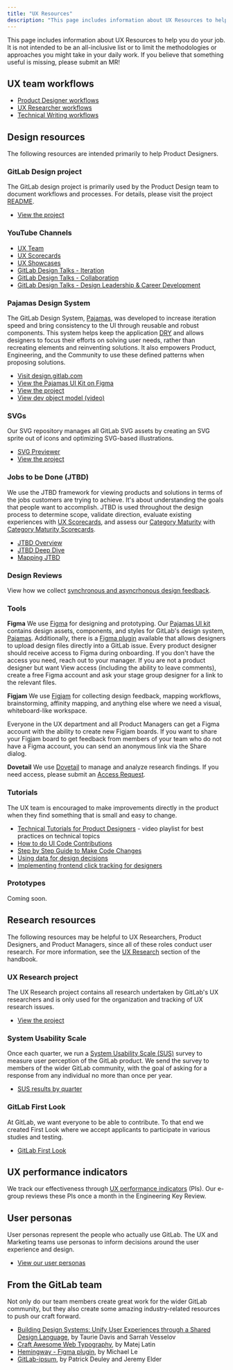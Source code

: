 ```yaml
---
title: "UX Resources"
description: "This page includes information about UX Resources to help you do your job as a product desginer at GitLab."
---
```


This page includes information about UX Resources to help you do your job. It is not intended to be an all-inclusive list or to limit the methodologies or approaches you might take in your daily work. If you believe that something useful is missing, please submit an MR!

## UX team workflows

- [Product Designer workflows](/handbook/product/ux/product-designer/)
- [UX Researcher workflows](/handbook/product/ux/ux-research/)
- [Technical Writing workflows](/handbook/product/ux/technical-writing/workflow/)

## Design resources

The following resources are intended primarily to help Product Designers.

### GitLab Design project

The GitLab design project is primarily used by the Product Design team to document workflows and processes. For details, please visit the project [README](https://gitlab.com/gitlab-org/gitlab-design/blob/master/README.md).

- [View the project](https://gitlab.com/gitlab-org/gitlab-design/)

### YouTube Channels

- [UX Team](https://www.youtube.com/playlist?list=PL05JrBw4t0KqkW0oPW3n0HqVgKcONVnO5)
- [UX Scorecards](https://www.youtube.com/playlist?list=PL05JrBw4t0KrDmSVDZfwW0jxOQyl1wW9G)
- [UX Showcases](https://www.youtube.com/playlist?list=PL05JrBw4t0Kq89nFXtkVviaIfYQPptwJz)
- [GitLab Design Talks - Iteration](https://youtube.com/playlist?list=PL05JrBw4t0KpgzLWbRCXf8o7iap-uoe7o)
- [GitLab Design Talks - Collaboration](https://www.youtube.com/playlist?list=PL05JrBw4t0KrER807JktsL-addVZa4N0-)
- [GitLab Design Talks - Design Leadership & Career Development](https://youtube.com/playlist?list=PL05JrBw4t0KqmiCAEF-Bb7VD4YWUuA_Nf)

### Pajamas Design System

The GitLab Design System, [Pajamas][pajamas], was developed to increase iteration speed and bring consistency to the UI through reusable and robust components. This system helps keep the application [DRY](https://en.wikipedia.org/wiki/Don%27t_repeat_yourself) and allows designers to focus their efforts on solving user needs, rather than recreating elements and reinventing solutions. It also empowers Product, Engineering, and the Community to use these defined patterns when proposing solutions.

- [Visit design.gitlab.com][pajamas]
- [View the Pajamas UI Kit on Figma](https://www.figma.com/community/file/781156790581391771)
- [View the project](https://gitlab.com/gitlab-org/gitlab-services/design.gitlab.com)
- [View dev object model (video)](https://www.youtube.com/watch?v=GMCS1sBzw9I&feature=youtu.be)

### SVGs

Our SVG repository manages all GitLab SVG assets by creating an SVG sprite out of icons and optimizing SVG-based illustrations.

- [SVG Previewer](http://gitlab-org.gitlab.io/gitlab-svgs/)
- [View the project](https://gitlab.com/gitlab-org/gitlab-svgs)

### Jobs to be Done (JTBD)

We use the JTBD framework for viewing products and solutions in terms of the jobs customers are trying to achieve. It's about understanding the goals that people want to accomplish. JTBD is used throughout the design process to determine scope, validate direction, evaluate existing experiences with [UX Scorecards](/handbook/product/ux/ux-scorecards/), and assess our [Category Maturity](https://about.gitlab.com/direction/maturity/) with [Category Maturity Scorecards](/handbook/product/ux/category-maturity/category-maturity-scorecards/).

- [JTBD Overview](/handbook/product/ux/jobs-to-be-done/)
- [JTBD Deep Dive](/handbook/product/ux/jobs-to-be-done/deep-dive/)
- [Mapping JTBD](/handbook/product/ux/jobs-to-be-done/mapping-jobs-to-be-done/)

### Design Reviews

View how we collect [synchronous and asyncrhonous design feedback](/handbook/product/ux/product-designer/#design-reviews).

### Tools

**Figma** We use [Figma](https://www.figma.com/design/) for designing and prototyping. Our [Pajamas UI kit](https://www.figma.com/file/qEddyqCrI7kPSBjGmwkZzQ/Pajamas-UI-Kit) contains design assets, components, and styles for GitLab's design system, [Pajamas](https://design.gitlab.com/). Additionally, there is a [Figma plugin](https://www.figma.com/community/plugin/860845891704482356/GitLab) available that allows designers to upload design files directly into a GitLab issue. Every product designer should receive access to Figma during onboarding. If you don't have the access you need, reach out to your manager. If you are not a product designer but want View access (including the ability to leave comments), create a free Figma account and ask your stage group designer for a link to the relevant files.

**Figjam** We use [Figjam](https://www.figma.com/figjam/) for collecting design feedback, mapping workflows, brainstorming, affinity mapping, and anything else where we need a visual, whiteboard-like workspace.

Everyone in the UX department and all Product Managers can get a Figma account with the ability to create new Figjam boards. If you want to share your Figjam board to get feedback from members of your team who do not have a Figma account, you can send an anonymous link via the Share dialog.

**Dovetail** We use [Dovetail](https://dovetailapp.com/) to manage and analyze research findings. If you need access, please submit an [Access Request](https://gitlab.com/gitlab-com/team-member-epics/access-requests/-/issues).

### Tutorials

The UX team is encouraged to make improvements directly in the product when they find something that is small and easy to change.

- [Technical Tutorials for Product Designers](https://www.youtube.com/playlist?list=PL05JrBw4t0Kra6RseLWXFIXtu9UPzjzbT) - video playlist for best practices on technical topics
- [How to do UI Code Contributions](./designers-guide-to-contributing-ui-changes-in-gitlab/)
- [Step by Step Guide to Make Code Changes](./designers-step-by-step-guide-to-make-code-changes/)
- [Using data for design decisions](./designers-guide-to-data/)
- [Implementing frontend click tracking for designers](https://www.youtube.com/watch?v=95wNcGMrpMg&ab_channel=GitLabUnfiltered)

### Prototypes

Coming soon.

## Research resources

The following resources may be helpful to UX Researchers, Product Designers, and Product Managers, since all of these roles conduct user research. For more information, see the [UX Research](/handbook/product/ux/ux-research) section of the handbook.

### UX Research project

The UX Research project contains all research undertaken by GitLab's UX researchers and is only used for the organization and tracking of UX research issues.

- [View the project](https://gitlab.com/gitlab-org/ux-research)

### System Usability Scale

Once each quarter, we run a [System Usability Scale (SUS)](/handbook/product/ux/performance-indicators/system-usability-scale) survey to measure user perception of the GitLab product. We send the survey to members of the wider GitLab community, with the goal of asking for a response from any individual no more than once per year.

- [SUS results by quarter](/handbook/product/ux/performance-indicators/#perception-of-system-usability)

### GitLab First Look

At GitLab, we want everyone to be able to contribute. To that end we created First Look where we accept applicants to participate in various studies and testing.

- [GitLab First Look](/handbook/product/ux/ux-research-coordination/first-look-ux-research-panel)

## UX performance indicators

We track our effectiveness through [UX performance indicators](/handbook/product/ux/performance-indicators/) (PIs). Our e-group reviews these PIs once a month in the Engineering Key Review.

## User personas

User personas represent the people who actually use GitLab. The UX and Marketing teams use personas to inform decisions around the user experience and design.

- [View our user personas](/handbook/product/personas/#user-personas)

## From the GitLab team

Not only do our team members create great work for the wider GitLab community, but they also create some amazing industry-related resources to push our craft forward.

- [Building Design Systems: Unify User Experiences through a Shared Design Language](https://www.amazon.com/Building-Design-Systems-Experiences-Language/dp/148424513X), by Taurie Davis and Sarrah Vesselov
- [Craft Awesome Web Typography](https://betterwebtype.com/web-typography-book/), by Matej Latin
- [Hemingway - Figma plugin](https://www.figma.com/community/plugin/760035865558407437/Hemingway), by Michael Le
- [GitLab-ipsum](https://ipsum.reali.sh/), by Patrick Deuley and Jeremy Elder

[pajamas]: https://design.gitlab.com/
